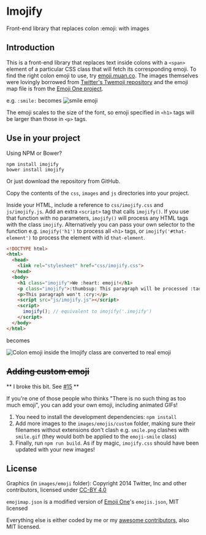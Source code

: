 # Imojify
Front-end library that replaces colon :emoji: with images

## Introduction
This is a front-end library that replaces text inside colons with a `<span>` element of a particular CSS class that will fetch its corresponding emoji. To find the right colon emoji to use, try [emoji.muan.co](http://emoji.muan.co/). The images themselves were lovingly borrowed from [Twitter's Twemoji repository](https://github.com/twitter/twemoji) and the emoji map file is from the [Emoji One project](https://github.com/Ranks/emojione).

e.g. `:smile:` becomes ![smile emoji](https://dl.dropboxusercontent.com/u/13316703/imojify/smile.png)

The emoji scales to the size of the font, so emoji specified in `<h1>` tags will be larger than those in `<p>` tags.

## Use in your project

Using NPM or Bower?

```
npm install imojify
bower install imojify
```

Or just download the repository from GitHub.

Copy the contents of the `css`, `images` and `js` directories into your project.

Inside your HTML, include a reference to `css/imojify.css` and `js/imojify.js`. Add an extra `<script>` tag that calls `imojify()`. If you use that function with no parameters, `imojify()` will process any HTML tags with the class `imojify`. Alternatively you can pass your own selector to the function e.g. `imojify('h1')` to process all `<h1>` tags, or `imojify('#that-element')` to process the element with id `that-element`.

```html
<!DOCTYPE html>
<html>
  <head>
    <link rel="stylesheet" href="css/imojify.css">
  </head>
  <body>
    <h1 class="imojify">We :heart: emoji!</h1>
    <p class="imojify">:thumbsup: This paragraph will be processed :tada:</p>
    <p>This paragraph won't :cry:</p>
    <script src="js/imojify.js"></script>
    <script>
      imojify(); // equivalent to imojify('.imojify')
    </script>
  </body>
</html>
```

becomes

![Colon emoji inside the Imojify class are converted to real emoji](https://dl.dropboxusercontent.com/u/13316703/imojify/imojify_demo.png)

## ~~Adding custom emoji~~

** I broke this bit. See [#15](https://github.com/danielthepope/imojify/issues/15) **

If you're one of those people who thinks "There is no such thing as too much emoji", you can add your own emoji, including animated GIFs!

1. You need to install the development dependencies: `npm install`
1. Add more images to the `images/emojis/custom` folder, making sure their filenames without extensions don't clash e.g. `smile.png` clashes with `smile.gif` (they would both be applied to the `emoji-smile` class)
1. Finally, run `npm run build`. As if by magic, `imojify.css` should have been updated with your new images!

## License
Graphics (in `images/emoji` folder): Copyright 2014 Twitter, Inc and other contributors, licensed under [CC-BY 4.0](https://creativecommons.org/licenses/by/4.0/)

`emojimap.json` is a modified version of [Emoji One](https://github.com/Ranks/emojione)'s `emojis.json`, MIT licensed

Everything else is either coded by me or my [awesome contributors](https://github.com/danielthepope/imojify/graphs/contributors), also MIT licensed.
